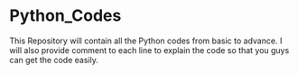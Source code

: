 # Python_Codes
This Repository will contain all the Python codes from basic to advance.
I will also provide comment to each line to explain the code so that you guys can get the code easily.
